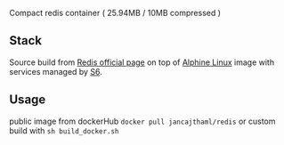 Compact redis container ( 25.94MB / 10MB compressed )

## Stack

Source build from [Redis official page](https://redis.io) on top of [Alphine Linux](https://alpinelinux.org) image with services managed by [S6](https://skarnet.org/software/s6).

## Usage

public image from dockerHub `docker pull jancajthaml/redis` or custom build with `sh build_docker.sh`

